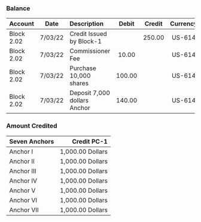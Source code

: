 



### Balance 
|Account| Date | Description  | Debit | Credit | Currency  | Balance |
|:---|:---:|:--- |:---:|:---:|:---:|:---:|
| Block 2.02 | 7/03/22  | Credit Issued by Block-1  | |250.00 |US-614 | 250.00 | 
| Block 2.02  | 7/03/22 | Commissioner Fee |  10.00 |  | US-614  | 240.00 |
| Block 2.02  | 7/03/22 | Purchase 10,000 shares |  100.00 |  | US-614  | 140.00 |
| Block 2.02  | 7/03/22 | Deposit 7,000 dollars Anchor  |  140.00 |  | US-614  | ----- |











### Amount Credited
| Seven Anchors |  Credit PC-1|
| :---           |          ---: |
| Anchor I     | 1,000.00 Dollars    |
| Anchor II           | 1,000.00 Dollars      |
| Anchor III      | 1,000.00 Dollars    |
| Anchor IV          | 1,000.00 Dollars      |
| Anchor V       | 1,000.00 Dollars    |
| Anchor VI           | 1,000.00 Dollars      |
| Anchor VII       | 1,000.00 Dollars    |

